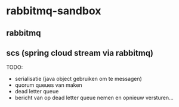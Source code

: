 # rabbitmq-sandbox

## rabbitmq

## scs (spring cloud stream via rabbitmq)

TODO:
- serialisatie (java object gebruiken om te messagen)
- quorum queues van maken
- dead letter queue
- bericht van op dead letter queue nemen en opnieuw versturen...
